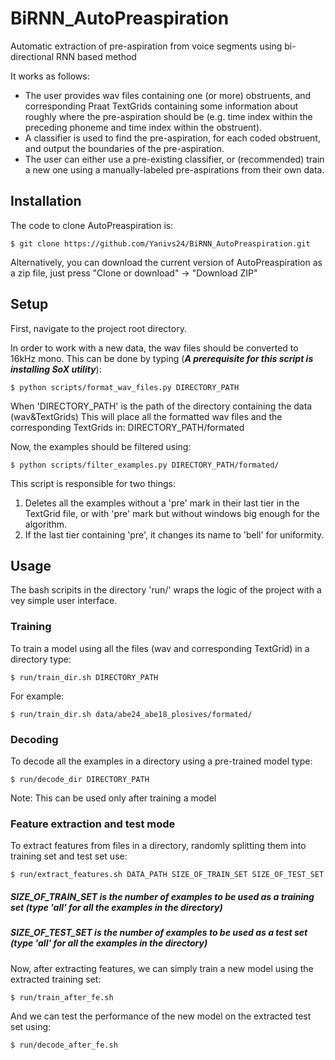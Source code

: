 # BiRNN_AutoPreaspiration
Automatic extraction of pre-aspiration from voice segments using bi-directional RNN based method


It works as follows:
* The user provides wav files containing one (or more) obstruents, and corresponding Praat TextGrids containing some information about roughly where the pre-aspiration should be (e.g. time index within the preceding phoneme and time index within the obstruent).
* A classifier is used to find the pre-aspiration, for each coded obstruent, and output the boundaries of the pre-aspiration.
* The user can either use a pre-existing classifier, or (recommended) train a new one using a manually-labeled pre-aspirations from their own data.

## Installation

The code to clone AutoPreaspiration is: 

	$ git clone https://github.com/Yanivs24/BiRNN_AutoPreaspiration.git
	

Alternatively, you can download the current version of AutoPreaspiration as a zip file, just press "Clone or download" -> "Download ZIP"

## Setup
First, navigate to the project root directory.

In order to work with a new data, the wav files should be converted to 16kHz mono.
This can be done by typing (***A prerequisite for this script is installing SoX utility***):

	$ python scripts/format_wav_files.py DIRECTORY_PATH

When 'DIRECTORY_PATH' is the path of the directory containing the data (wav&TextGrids)
This will place all the formatted wav files and the corresponding TextGrids in: DIRECTORY_PATH/formated

Now, the examples should be filtered using:

	$ python scripts/filter_examples.py DIRECTORY_PATH/formated/
  
This script is responsible for two things:
1) Deletes all the examples without a 'pre' mark in their last tier in the TextGrid file, or with
   'pre' mark but without windows big enough for the algorithm.
2) If the last tier containing 'pre', it changes its name to 'bell' for uniformity.


## Usage
The bash scripits in the directory 'run/' wraps the logic of the project with a vey simple user interface.

### Training 
To train a model using all the files (wav and corresponding TextGrid) in a directory type:

	$ run/train_dir.sh DIRECTORY_PATH
  
For example:	

	$ run/train_dir.sh data/abe24_abe18_plosives/formated/
  
### Decoding
To decode all the examples in a directory using a pre-trained model type:

	$ run/decode_dir DIRECTORY_PATH
  
Note: This can be used only after training a model

### Feature extraction and test mode
To extract features from files in a directory, randomly splitting them into
training set and test set use:

	$ run/extract_features.sh DATA_PATH SIZE_OF_TRAIN_SET SIZE_OF_TEST_SET

##### SIZE_OF_TRAIN_SET is the number of examples to be used as a training set (type 'all' for all the examples in the directory)
##### SIZE_OF_TEST_SET is the number of examples to be used as a test set (type 'all' for all the examples in the directory)

Now, after extracting features, we can simply train a new model using the extracted training set:

	$ run/train_after_fe.sh
  
And we can test the performance of the new model on the extracted test set using:

	$ run/decode_after_fe.sh


  

